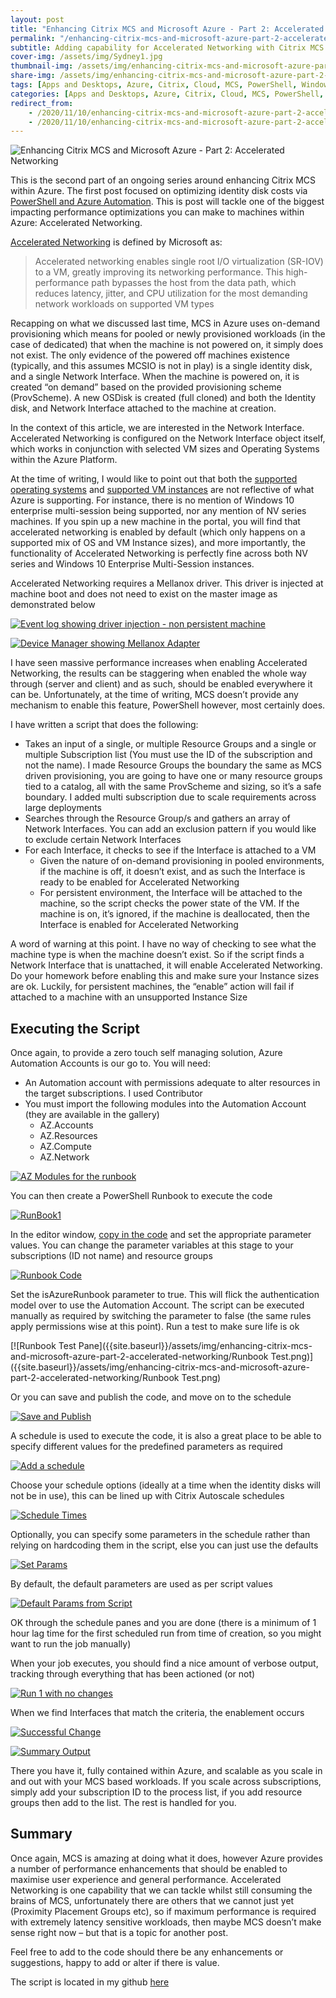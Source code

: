 ```yaml
---
layout: post
title: "Enhancing Citrix MCS and Microsoft Azure - Part 2: Accelerated Networking"
permalink: "/enhancing-citrix-mcs-and-microsoft-azure-part-2-accelerated-networking/"
subtitle: Adding capability for Accelerated Networking with Citrix MCS provisioned workloads
cover-img: /assets/img/Sydney1.jpg
thumbnail-img: /assets/img/enhancing-citrix-mcs-and-microsoft-azure-part-2-accelerated-networking/AcceleratedNetworking.png
share-img: /assets/img/enhancing-citrix-mcs-and-microsoft-azure-part-2-accelerated-networking/AcceleratedNetworking.png
tags: [Apps and Desktops, Azure, Citrix, Cloud, MCS, PowerShell, Windows]
categories: [Apps and Desktops, Azure, Citrix, Cloud, MCS, PowerShell, Windows]
redirect_from: 
    - /2020/11/10/enhancing-citrix-mcs-and-microsoft-azure-part-2-accelerated-networking
    - /2020/11/10/enhancing-citrix-mcs-and-microsoft-azure-part-2-accelerated-networking/
---
```


![Enhancing Citrix MCS and Microsoft Azure - Part 2: Accelerated Networking]({{site.baseurl}}/assets/img/enhancing-citrix-mcs-and-microsoft-azure-part-2-accelerated-networking/AcceleratedNetworking.png)

This is the second part of an ongoing series around enhancing Citrix MCS within Azure. The first post focused on optimizing identity disk costs via [PowerShell and Azure Automation](https://jkindon.com/2020/10/27/enhancing-citrix-mcs-and-microsoft-azure-part-1-identity-disk-cost-optimization/). This is post will tackle one of the biggest impacting performance optimizations you can make to machines within Azure: Accelerated Networking.

[Accelerated Networking](https://docs.microsoft.com/en-us/azure/virtual-network/create-vm-accelerated-networking-powershell) is defined by Microsoft as:

> Accelerated networking enables single root I/O virtualization (SR-IOV) to a VM, greatly improving its networking performance. This high-performance path bypasses the host from the data path, which reduces latency, jitter, and CPU utilization for the most demanding network workloads on supported VM types

Recapping on what we discussed last time, MCS in Azure uses on-demand provisioning which means for pooled or newly provisioned workloads (in the case of dedicated) that when the machine is not powered on, it simply does not exist. The only evidence of the powered off machines existence (typically, and this assumes MCSIO is not in play) is a single identity disk, and a single Network Interface. When the machine is powered on, it is created “on demand” based on the provided provisioning scheme (ProvScheme). A new OSDisk is created (full cloned) and both the Identity disk, and Network Interface attached to the machine at creation.

In the context of this article, we are interested in the Network Interface. Accelerated Networking is configured on the Network Interface object itself, which works in conjunction with selected VM sizes and Operating Systems within the Azure Platform.

At the time of writing, I would like to point out that both the [supported operating systems](https://docs.microsoft.com/en-us/azure/virtual-network/create-vm-accelerated-networking-powershell#supported-operating-systems) and [supported VM instances](https://docs.microsoft.com/en-us/azure/virtual-network/create-vm-accelerated-networking-powershell#supported-vm-instances) are not reflective of what Azure is supporting. For instance, there is no mention of Windows 10 enterprise multi-session being supported, nor any mention of NV series machines. If you spin up a new machine in the portal, you will find that accelerated networking is enabled by default (which only happens on a supported mix of OS and VM Instance sizes), and more importantly, the functionality of Accelerated Networking is perfectly fine across both NV series and Windows 10 Enterprise Multi-Session instances.

Accelerated Networking requires a Mellanox driver. This driver is injected at machine boot and does not need to exist on the master image as demonstrated below

[![Event log showing driver injection - non persistent machine]({{site.baseurl}}/assets/img/enhancing-citrix-mcs-and-microsoft-azure-part-2-accelerated-networking/EventLog1.png)]({{site.baseurl}}/assets/img/enhancing-citrix-mcs-and-microsoft-azure-part-2-accelerated-networking/EventLog1.png)

[![Device Manager showing Mellanox Adapter]({{site.baseurl}}/assets/img/enhancing-citrix-mcs-and-microsoft-azure-part-2-accelerated-networking/DevMgr1.png)]({{site.baseurl}}/assets/img/enhancing-citrix-mcs-and-microsoft-azure-part-2-accelerated-networking/DevMgr1.png)

I have seen massive performance increases when enabling Accelerated Networking, the results can be staggering when enabled the whole way through (server and client) and as such, should be enabled everywhere it can be. Unfortunately, at the time of writing, MCS doesn’t provide any mechanism to enable this feature, PowerShell however, most certainly does.

I have written a script that does the following:

*  Takes an input of a single, or multiple Resource Groups and a single or multiple Subscription list (You must use the ID of the subscription and not the name). I made Resource Groups the boundary the same as MCS driven provisioning, you are going to have one or many resource groups tied to a catalog, all with the same ProvScheme and sizing, so it’s a safe boundary. I added multi subscription due to scale requirements across large deployments
*  Searches through the Resource Group/s and gathers an array of Network Interfaces. You can add an exclusion pattern if you would like to exclude certain Network Interfaces
*  For each Interface, it checks to see if the Interface is attached to a VM
    *  Given the nature of on-demand provisioning in pooled environments, if the machine is off, it doesn’t exist, and as such the Interface is ready to be enabled for Accelerated Networking
    *  For persistent environment, the Interface will be attached to the machine, so the script checks the power state of the VM. If the machine is on, it’s ignored, if the machine is deallocated, then the Interface is enabled for Accelerated Networking

A word of warning at this point. I have no way of checking to see what the machine type is when the machine doesn’t exist. So if the script finds a Network Interface that is unattached, it will enable Accelerated Networking. Do your homework before enabling this and make sure your Instance sizes are ok. Luckily, for persistent machines, the “enable” action will fail if attached to a machine with an unsupported Instance Size

## Executing the Script

Once again, to provide a zero touch self managing solution, Azure Automation Accounts is our go to. You will need:

*  An Automation account with permissions adequate to alter resources in the target subscriptions. I used Contributor
*  You must import the following modules into the Automation Account (they are available in the gallery)
    *  AZ.Accounts
    *  AZ.Resources
    *  AZ.Compute
    *  AZ.Network

[![AZ Modules for the runbook]({{site.baseurl}}/assets/img/enhancing-citrix-mcs-and-microsoft-azure-part-2-accelerated-networking/AzModules1.png)]({{site.baseurl}}/assets/img/enhancing-citrix-mcs-and-microsoft-azure-part-2-accelerated-networking/AzModules1.png)

You can then create a PowerShell Runbook to execute the code

[![RunBook1]({{site.baseurl}}/assets/img/enhancing-citrix-mcs-and-microsoft-azure-part-2-accelerated-networking/RunBook1.png)]({{site.baseurl}}/assets/img/enhancing-citrix-mcs-and-microsoft-azure-part-2-accelerated-networking/RunBook1.png)

In the editor window, [copy in the code](https://github.com/JamesKindon/Citrix/blob/master/Azure/EnableAcceleratedNetworking.ps1) and set the appropriate parameter values. You can change the parameter variables at this stage to your subscriptions (ID not name) and resource groups

[![Runbook Code]({{site.baseurl}}/assets/img/enhancing-citrix-mcs-and-microsoft-azure-part-2-accelerated-networking/PowerShellCode1.png)]({{site.baseurl}}/assets/img/enhancing-citrix-mcs-and-microsoft-azure-part-2-accelerated-networking/PowerShellCode1.png)

Set the isAzureRunbook parameter to true. This will flick the authentication model over to use the Automation Account. The script can be executed manually as required by switching the parameter to false (the same rules apply permissions wise at this point). Run a test to make sure life is ok

[![Runbook Test Pane]({{site.baseurl}}/assets/img/enhancing-citrix-mcs-and-microsoft-azure-part-2-accelerated-networking/Runbook Test.png)]({{site.baseurl}}/assets/img/enhancing-citrix-mcs-and-microsoft-azure-part-2-accelerated-networking/Runbook Test.png)

Or you can save and publish the code, and move on to the schedule

[![Save and Publish]({{site.baseurl}}/assets/img/enhancing-citrix-mcs-and-microsoft-azure-part-2-accelerated-networking/RunbookOK1.png)]({{site.baseurl}}/assets/img/enhancing-citrix-mcs-and-microsoft-azure-part-2-accelerated-networking/RunbookOK1.png)

A schedule is used to execute the code, it is also a great place to be able to specify different values for the predefined parameters as required

[![Add a schedule]({{site.baseurl}}/assets/img/enhancing-citrix-mcs-and-microsoft-azure-part-2-accelerated-networking/RBSchedule1.png)]({{site.baseurl}}/assets/img/enhancing-citrix-mcs-and-microsoft-azure-part-2-accelerated-networking/RBSchedule1.png)

Choose your schedule options (ideally at a time when the identity disks will not be in use), this can be lined up with Citrix Autoscale schedules

[![Schedule Times]({{site.baseurl}}/assets/img/enhancing-citrix-mcs-and-microsoft-azure-part-2-accelerated-networking/RBSchedule2.png)]({{site.baseurl}}/assets/img/enhancing-citrix-mcs-and-microsoft-azure-part-2-accelerated-networking/RBSchedule2.png)

Optionally, you can specify some parameters in the schedule rather than relying on hardcoding them in the script, else you can just use the defaults

[![Set Params]({{site.baseurl}}/assets/img/enhancing-citrix-mcs-and-microsoft-azure-part-2-accelerated-networking/ScheduleParams1.png)]({{site.baseurl}}/assets/img/enhancing-citrix-mcs-and-microsoft-azure-part-2-accelerated-networking/ScheduleParams1.png)

By default, the default parameters are used as per script values

[![Default Params from Script]({{site.baseurl}}/assets/img/enhancing-citrix-mcs-and-microsoft-azure-part-2-accelerated-networking/DefaultParams1.png)]({{site.baseurl}}/assets/img/enhancing-citrix-mcs-and-microsoft-azure-part-2-accelerated-networking/DefaultParams1.png)

OK through the schedule panes and you are done (there is a minimum of 1 hour lag time for the first scheduled run from time of creation, so you might want to run the job manually)

When your job executes, you should find a nice amount of verbose output, tracking through everything that has been actioned (or not)

[![Run 1 with no changes]({{site.baseurl}}/assets/img/enhancing-citrix-mcs-and-microsoft-azure-part-2-accelerated-networking/RBRun1.png)]({{site.baseurl}}/assets/img/enhancing-citrix-mcs-and-microsoft-azure-part-2-accelerated-networking/RBRun1.png)

When we find Interfaces that match the criteria, the enablement occurs

[![Successful Change]({{site.baseurl}}/assets/img/enhancing-citrix-mcs-and-microsoft-azure-part-2-accelerated-networking/RBRun2.png)]({{site.baseurl}}/assets/img/enhancing-citrix-mcs-and-microsoft-azure-part-2-accelerated-networking/RBRun2.png)

[![Summary Output]({{site.baseurl}}/assets/img/enhancing-citrix-mcs-and-microsoft-azure-part-2-accelerated-networking/RBRun3.png)]({{site.baseurl}}/assets/img/enhancing-citrix-mcs-and-microsoft-azure-part-2-accelerated-networking/RBRun3.png)

There you have it, fully contained within Azure, and scalable as you scale in and out with your MCS based workloads. If you scale across subscriptions, simply add your subscription ID to the process list, if you add resource groups then add to the list. The rest is handled for you.

## Summary

Once again, MCS is amazing at doing what it does, however Azure provides a number of performance enhancements that should be enabled to maximise user experience and general performance. Accelerated Networking is one capability that we can tackle whilst still consuming the brains of MCS, unfortunately there are others that we cannot just yet (Proximity Placement Groups etc), so if maximum performance is required with extremely latency sensitive workloads, then maybe MCS doesn’t make sense right now – but that is a topic for another post.

Feel free to add to the code should there be any enhancements or suggestions, happy to add or alter if there is value.

The script is located in my github [here](https://github.com/JamesKindon/Citrix/blob/master/Azure/EnableAcceleratedNetworking.ps1)